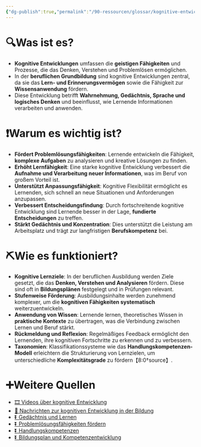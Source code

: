 ```yaml
---
{"dg-publish":true,"permalink":"/90-ressourcen/glossar/kognitive-entwicklung/"}
---
```


# 🔍Was ist es?
- **Kognitive Entwicklungen** umfassen die **geistigen Fähigkeiten** und Prozesse, die das Denken, Verstehen und Problemlösen ermöglichen.
- In der **beruflichen Grundbildung** sind kognitive Entwicklungen zentral, da sie das **Lern- und Erinnerungsvermögen** sowie die Fähigkeit zur **Wissensanwendung** fördern.
- Diese Entwicklung betrifft **Wahrnehmung, Gedächtnis, Sprache und logisches Denken** und beeinflusst, wie Lernende Informationen verarbeiten und anwenden.

# ❗Warum es wichtig ist?
- **Fördert Problemlösungsfähigkeiten**: Lernende entwickeln die Fähigkeit, **komplexe Aufgaben** zu analysieren und kreative Lösungen zu finden.
- **Erhöht Lernfähigkeit**: Eine starke kognitive Entwicklung verbessert die **Aufnahme und Verarbeitung neuer Informationen**, was im Beruf von großem Vorteil ist.
- **Unterstützt Anpassungsfähigkeit**: Kognitive Flexibilität ermöglicht es Lernenden, sich schnell an neue Situationen und Anforderungen anzupassen.
- **Verbessert Entscheidungsfindung**: Durch fortschreitende kognitive Entwicklung sind Lernende besser in der Lage, **fundierte Entscheidungen** zu treffen.
- **Stärkt Gedächtnis und Konzentration**: Dies unterstützt die Leistung am Arbeitsplatz und trägt zur langfristigen **Berufskompetenz** bei.

# ⛏Wie es funktioniert?
- **Kognitive Lernziele**: In der beruflichen Ausbildung werden Ziele gesetzt, die das **Denken, Verstehen und Analysieren** fördern. Diese sind oft in **Bildungsplänen** festgelegt und in Prüfungen relevant.
- **Stufenweise Förderung**: Ausbildungsinhalte werden zunehmend komplexer, um die **kognitiven Fähigkeiten systematisch** weiterzuentwickeln.
- **Anwendung von Wissen**: Lernende lernen, theoretisches Wissen in **praktische Kontexte** zu übertragen, was die Verbindung zwischen Lernen und Beruf stärkt.
- **Rückmeldung und Reflexion**: Regelmäßiges Feedback ermöglicht den Lernenden, ihre kognitiven Fortschritte zu erkennen und zu verbessern.
- **Taxonomien**: Klassifikationssysteme wie das **Handlungskompetenzen-Modell** erleichtern die Strukturierung von Lernzielen, um unterschiedliche **Komplexitätsgrade** zu fördern【8:0†source】.

# ➕Weitere Quellen
- [🎞 Videos über kognitive Entwicklung](https://www.google.ch/search?q=Kognitive+Entwicklung&tbm=vid)
- [📰 Nachrichten zur kognitiven Entwicklung in der Bildung](https://www.google.ch/search?q=Kognitive+Entwicklung+Bildung&tbm=nws)
- [⏬ Gedächtnis und Lernen](https://www.google.ch/search?q=Gedächtnis+und+Lernen)
- [⏬ Problemlösungsfähigkeiten fördern](https://www.google.ch/search?q=Problemlösungsfähigkeiten+fördern)
- [⏬ Handlungskompetenzen](https://www.google.ch/search?q=Handlungskompetenzen)
- [⏬ Bildungsplan und Kompetenzentwicklung](https://www.google.ch/search?q=Bildungsplan+Kompetenzentwicklung)